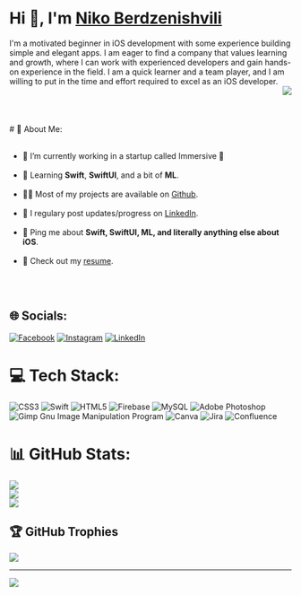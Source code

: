 <h1 align="left">Hi 👋, I'm <a href="https://www.linkedin.com/in/niko-berd/">Niko Berdzenishvili</a></h1>

<div align="left">I'm a motivated beginner in iOS development with some experience building simple and elegant apps. I am eager to find a company that values learning and growth, where I can work with experienced developers and gain hands-on experience in the field. I am a quick learner and a team player, and I am willing to put in the time and effort required to excel as an iOS developer.
</div> 
<img align="right" src="https://media1.giphy.com/media/13HgwGsXF0aiGY/giphy.gif" />
<br><br><br><br>
# 💫 About Me:

<ul><br><li>🔭 I’m currently working in a startup called Immersive 🌠</li><br><li>🧐 Learning <strong>Swift</strong>, <strong>SwiftUI</strong>, and a bit of <strong>ML</strong>.</li><br><li>👨‍💻 Most of my projects are available on <a href="https://github.com/NikoBerd">Github</a>.</li><br><li>📝 I regulary post updates/progress on <a href="https://www.linkedin.com/in/niko-berd/">LinkedIn</a>.</li><br><li>💬 Ping me about <strong>Swift, SwiftUI, ML, and literally anything else about iOS</strong>.</li><br><li>📙 Check out my <a href="https://www.linkedin.com/posts/niko-berd_curriculum-vitae-activity-7034219829901336577-8hgc?utm_source=share&utm_medium=member_desktop">resume</a>.</li><br></ul><br>

## 🌐 Socials:
[![Facebook](https://img.shields.io/badge/Facebook-%231877F2.svg?logo=Facebook&logoColor=white)](https://facebook.com/https://www.facebook.com/niko.berdzenishvili.54) [![Instagram](https://img.shields.io/badge/Instagram-%23E4405F.svg?logo=Instagram&logoColor=white)](https://instagram.com/https://www.instagram.com/berdzenishvili.niko/) [![LinkedIn](https://img.shields.io/badge/LinkedIn-%230077B5.svg?logo=linkedin&logoColor=white)](https://linkedin.com/in/https://www.linkedin.com/in/niko-berd/) 
<br>
# 💻 Tech Stack:
![CSS3](https://img.shields.io/badge/css3-%231572B6.svg?style=for-the-badge&logo=css3&logoColor=white) ![Swift](https://img.shields.io/badge/swift-F54A2A?style=for-the-badge&logo=swift&logoColor=white) ![HTML5](https://img.shields.io/badge/html5-%23E34F26.svg?style=for-the-badge&logo=html5&logoColor=white) ![Firebase](https://img.shields.io/badge/firebase-%23039BE5.svg?style=for-the-badge&logo=firebase) ![MySQL](https://img.shields.io/badge/mysql-%2300f.svg?style=for-the-badge&logo=mysql&logoColor=white) ![Adobe Photoshop](https://img.shields.io/badge/adobephotoshop-%2331A8FF.svg?style=for-the-badge&logo=adobephotoshop&logoColor=white) ![Gimp Gnu Image Manipulation Program](https://img.shields.io/badge/Gimp-657D8B?style=for-the-badge&logo=gimp&logoColor=FFFFFF) ![Canva](https://img.shields.io/badge/Canva-%2300C4CC.svg?style=for-the-badge&logo=Canva&logoColor=white) ![Jira](https://img.shields.io/badge/jira-%230A0FFF.svg?style=for-the-badge&logo=jira&logoColor=white) ![Confluence](https://img.shields.io/badge/confluence-%23172BF4.svg?style=for-the-badge&logo=confluence&logoColor=white)
# 📊 GitHub Stats:
![](https://github-readme-stats.vercel.app/api?username=NikoBerd&theme=dark&hide_border=false&include_all_commits=true&count_private=true)<br/>
![](https://github-readme-streak-stats.herokuapp.com/?user=NikoBerd&theme=dark&hide_border=false)<br/>
![](https://github-readme-stats.vercel.app/api/top-langs/?username=NikoBerd&theme=dark&hide_border=false&include_all_commits=true&count_private=true&layout=compact)


## 🏆 GitHub Trophies
![](https://github-profile-trophy.vercel.app/?username=NikoBerd&theme=tokyonight&no-frame=false&no-bg=false&margin-w=4)

---
[![](https://visitcount.itsvg.in/api?id=NikoBerd&icon=1&color=0)](https://visitcount.itsvg.in)

<!-- Proudly created with GPRM ( https://gprm.itsvg.in ) -->
